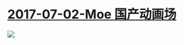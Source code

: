 # [2017-07-02-Moe 国产动画场](http://bangumi.bilibili.com/moe/2017/cn/mobile/)
![](https://bilicover2017.github.io/iOS/2017.07-02.jpg)